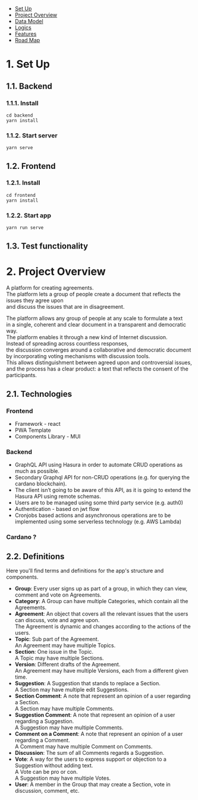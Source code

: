 - [Set Up](#set-up)
- [Project Overview](#project-overview)
- [Data Model](#data-model)
- [Logics](#logics)
- [Features](#features)
- [Road Map](#road-map)

# 1. <a id="set-up">Set Up</a>
## 1.1. Backend
### 1.1.1. Install
```
cd backend
yarn install
```
### 1.1.2. Start server
```
yarn serve
```
## 1.2. Frontend
### 1.2.1. Install
```
cd frontend
yarn install
```
### 1.2.2. Start app
```
yarn run serve
```
## 1.3. Test functionality

# 2. <a id="project-overview">Project Overview</a>
A platform for creating agreements.<br>
The platform lets a group of people create a document that reflects the issues they agree upon<br>
and discuss the issues that are in disagreement.

The platform allows any group of people at any scale to formulate a text<br>
in a single, coherent and clear document in a transparent and democratic way.<br>
The platform enables it through a new kind of Internet discussion.<br>
Instead of spreading across countless responses,<br>
the discussion converges around a collaborative and democratic document<br>
by incorporating voting mechanisms with discussion tools.<br>
This allows distinguishment between agreed upon and controversial issues,<br>
and the process has a clear product: a text that reflects the consent of the participants.
## 2.1. <a id="technologies-overview"></a>Technologies
### Frontend
- Framework - react
- PWA Template
- Components Library - MUI
### Backend
- GraphQL API using Hasura in order to automate CRUD operations as much as possible.
- Secondary Graphql API for non-CRUD operations (e.g. for querying the cardano blockchain).
- The client isn’t going to be aware of this API, as it is going to extend the Hasura API using remote schemas.
- Users are to be managed using some third party service (e.g. auth0)
- Authentication - based on jwt flow
- Cronjobs based actions and asynchronous operations are to be implemented using some serverless technology (e.g. AWS Lambda)
### Cardano ?
## 2.2. <a id="definitions">Definitions</a>
Here you'll find terms and definitions for the app's structure and components.
- __Group__: Every user signs up as part of a group, in which they can view, comment and vote on Agreements.
- __Category__: A Group can have multiple Categories, which contain all the Agreements.
- __Agreement__: An object that covers all the relevant issues that the users can discuss, vote and agree upon.<br>
The Agreement is dynamic and changes according to the actions of the users.
- __Topic__: Sub part of the Agreement.<br>
An Agreement may have multiple Topics.
- __Section__: One issue in the Topic.<br>
A Topic may have multiple Sections.
- __Version__: Different drafts of the Agreement.<br>
An Agreement may have multiple Versions, each from a different given time.
- __Suggestion__: A Suggestion that stands to replace a Section.<br>
A Section may have multiple edit Suggestions.
- __Section Comment__: A note that represent an opinion of a user regarding a Section.<br>
A Section may have multiple Comments.
- __Suggestion Comment__: A note that represent an opinion of a user regarding a Suggestion.<br>
A Suggestion may have multiple Comments.
- __Comment on a Comment__: A note that represent an opinion of a user regarding a Comment.<br>
A Comment may have multiple Comment on Comments.
- __Discussion__: The sum of all Comments regards a Suggestion.
- __Vote__: A way for the users to express support or objection to a Suggestion without adding text.<br>
A Vote can be pro or con.<br>
A Suggestion may have multiple Votes.
- __User__: A member in the Group that may create a Section, vote in discussion, comment, etc.